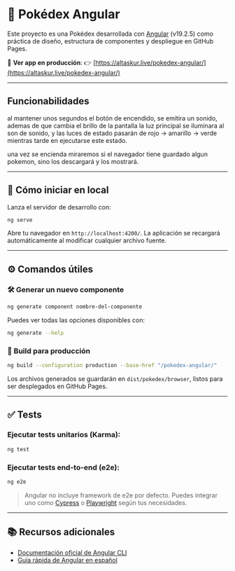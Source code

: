 # 📘 Pokédex Angular

Este proyecto es una Pokédex desarrollada con [Angular](https://angular.io/) (v19.2.5) como práctica de diseño,
estructura de componentes y despliegue en GitHub Pages.

🔗 **Ver app en producción**:
👉 [https://altaskur.live/pokedex-angular/](https://altaskur.live/pokedex-angular/)



---

## Funcionabilidades

al mantener unos segundos el botón de encendido, se emitira un sonido, ademas de que cambia el brillo de la pantalla
la luz principal se iluminara al son de sonido, y las luces de estado pasarán de rojo -> amarillo -> verde mientras
tarde en ejecutarse este estado.

una vez se encienda miraremos si el navegador tiene guardado algun pokemon, sino los descargará y los mostrará.

---

## 🚀 Cómo iniciar en local

Lanza el servidor de desarrollo con:

```bash
ng serve
```

Abre tu navegador en `http://localhost:4200/`. La aplicación se recargará automáticamente al modificar cualquier archivo
fuente.

---

## ⚙️ Comandos útiles

### 🛠️ Generar un nuevo componente

```bash
ng generate component nombre-del-componente
```

Puedes ver todas las opciones disponibles con:

```bash
ng generate --help
```

### 🧱 Build para producción

```bash
ng build --configuration production --base-href "/pokedex-angular/"
```

Los archivos generados se guardarán en `dist/pokedex/browser`, listos para ser desplegados en GitHub Pages.

---

## ✅ Tests

### Ejecutar tests unitarios (Karma):

```bash
ng test
```

### Ejecutar tests end-to-end (e2e):

```bash
ng e2e
```

> Angular no incluye framework de e2e por defecto. Puedes integrar uno como [Cypress](https://www.cypress.io/)
> o [Playwright](https://playwright.dev/) según tus necesidades.

---

## 📚 Recursos adicionales

* [Documentación oficial de Angular CLI](https://angular.dev/tools/cli)
* [Guía rápida de Angular en español](https://angular.lat/start)
